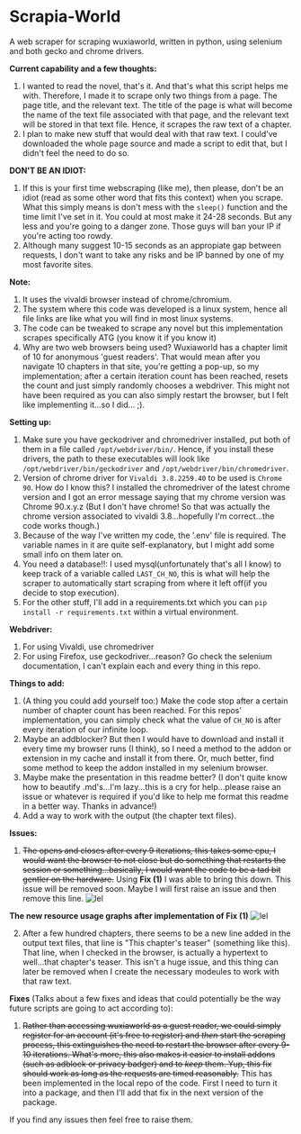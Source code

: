 # Scrapia-World
A web scraper for scraping wuxiaworld, written in python, using selenium and both gecko and chrome drivers.

**Current capability and a few thoughts:**
1. I wanted to read the novel, that's it. And that's what this script helps me with. Therefore, I made it to scrape only two things from a page. The page title, and the relevant text. The title of the page is what will become the name of the text file associated with that page, and the relevant text will be stored in that text file. Hence, it scrapes the raw text of a chapter.
2. I plan to make new stuff that would deal with that raw text. I could've downloaded the whole page source and made a script to edit that, but I didn't feel the need to do so.

**DON'T BE AN IDIOT:**
1. If this is your first time webscraping (like me), then please, don't be an idiot (read as some other word that fits this context) when you scrape. What this simply means is don't mess with the `sleep()` function and the time limit I've set in it. You could at most make it 24-28 seconds. But any less and you're going to a danger zone. Those guys will ban your IP if you're acting too rowdy.
2. Although many suggest 10-15 seconds as an appropiate gap between requests, I don't want to take any risks and be IP banned by one of my most favorite sites.

**Note:**
1. It uses the vivaldi browser instead of chrome/chromium.
2. The system where this code was developed is a linux system, hence all file links are like what you will find in most linux systems.
3. The code can be tweaked to scrape any novel but this implementation scrapes specifically ATG (you know it if you know it)
4. Why are two web browsers being used? Wuxiaworld has a chapter limit of 10 for anonymous 'guest readers'. That would mean after you navigate 10 chapters in that site, you're getting a pop-up, so my implementation; after a certain iteration count has been reached, resets the count and just simply randomly chooses a webdriver. This might not have been required as you can also simply restart the browser, but I felt like implementing it...so I did... ;).

**Setting up:**
1. Make sure you have geckodriver and chromedriver installed, put both of them in a file called `/opt/webdriver/bin/`. Hence, if you install these drivers, the path to these executables will look like `/opt/webdriver/bin/geckodriver` and `/opt/webdriver/bin/chromedriver`.
2. Version of chrome driver for `Vivaldi 3.8.2259.40` to be used is `Chrome 90`. How do I know this? I installed the chromedriver of the latest chrome version and I got an error message saying that my chrome version was Chrome 90.x.y.z (But I don't have chrome! So that was actually the chrome version associated to vivaldi 3.8...hopefully I'm correct...the code works though.)
3. Because of the way I've written my code, the '.env' file is required. The variable names in it are quite self-explanatory, but I might add some small info on them later on.
4. You need a database!!: I used mysql(unfortunately that's all I know) to keep track of a variable called `LAST_CH_NO`, this is what will help the scraper to automatically start scraping from where it left off(if you decide to stop execution).
5. For the other stuff, I'll add in a requirements.txt which you can `pip install -r requirements.txt` within a virtual environment.

**Webdriver:**
1. For using Vivaldi, use chromedriver
2. For using Firefox, use geckodriver...reason? Go check the selenium documentation, I can't explain each and every thing in this repo.


**Things to add:**
1. (A thing you could add yourself too:) Make the code stop after a certain number of chapter count has been reached. For this repos' implementation, you can simply check what the value of `CH_NO` is after every iteration of our infinite loop.
2. Maybe an addblocker? But then I would have to download and install it every time my browser runs (I think), so I need a method to the addon or extension in my cache and install it from there. Or, much better, find some method to keep the addon installed in my selenium browser.
3. Maybe make the presentation in this readme better? (I don't quite know how to beautify .md's...I'm lazy...this is a cry for help...please raise an issue or whatever is required if you'd like to help me format this readme in a better way. Thanks in advance!)
4. Add a way to work with the output (the chapter text files).


**Issues:**
1. ~~The opens and closes after every 9 iterations, this takes some cpu, I would want the browser to not close but do something that restarts the session or something...basically, I would want the code to be a tad bit gentler on the hardware.~~ Using **Fix (1)** I was able to bring this down. This issue will be removed soon. Maybe I will first raise an issue and then remove this line.
![lel](https://user-images.githubusercontent.com/57110219/118249460-14789000-b4c3-11eb-8828-a25ea9cf72cc.png)

**The new resource usage graphs after implementation of Fix (1)**
![lel](https://user-images.githubusercontent.com/57110219/118322330-95b04100-b51c-11eb-8039-acd05ec250cf.png)


2. After a few hundred chapters, there seems to be a new line added in the output text files, that line is "This chapter's teaser" (something like this). That line, when I checked in the browser, is actually a hypertext to well...that chapter's teaser. This isn't a huge issue, and this thing can later be removed when I create the necessary modeules to work with that raw text.

**Fixes** (Talks about a few fixes and ideas that could potentially be the way future scripts are going to act according to):
1. ~~Rather than accessing wuxiaworld as a guest reader, we could simply register for an account (it's free to register) and *then* start the scraping process, this extinguishes the need to restart the browser after every 9-10 iterations. What's more, this also makes it easier to install addons (such as adblock or privacy badger) and to *keep* them. Yup, this fix should work as long as the requests are timed reasonably.~~ This has been implemented in the local repo of the code. First I need to turn it into a package, and then I'll add that fix in the next version of the package.

If you find any issues then feel free to raise them.

